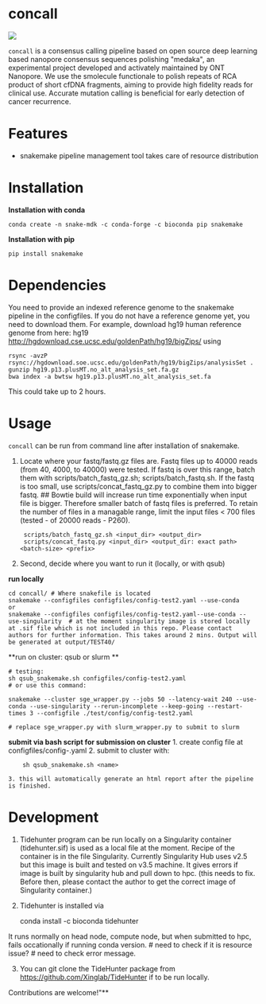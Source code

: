 # concall

![](https://github.com/zztin/concall/workflows/test-concall/badge.svg)


`concall` is a consensus calling pipeline based on open source deep learning based nanopore consensus sequences polishing "medaka", an experimental project developed and activately maintained by ONT Nanopore. We use the smolecule functionale to polish repeats of RCA product of short cfDNA fragments, aiming to provide high fidelity reads for clinical use. Accurate mutation calling is beneficial for early detection of cancer recurrence.

# Features
- snakemake pipeline management tool takes care of resource distribution 

# Installation

**Installation with conda**

	conda create -n snake-mdk -c conda-forge -c bioconda pip snakemake 
**Installation with pip**

	pip install snakemake

# Dependencies
You need to provide an indexed reference genome to the snakemake pipeline in the configfiles. If you do not have a reference genome yet, you need to download them. For example, download hg19 human reference genome from here:
hg19
http://hgdownload.cse.ucsc.edu/goldenPath/hg19/bigZips/ 
using 
```
rsync -avzP rsync://hgdownload.soe.ucsc.edu/goldenPath/hg19/bigZips/analysisSet .
gunzip hg19.p13.plusMT.no_alt_analysis_set.fa.gz
bwa index -a bwtsw hg19.p13.plusMT.no_alt_analysis_set.fa
```
This could take up to 2 hours.

# Usage
`concall` can be run from command line after installation of snakemake.
1. Locate where your fastq/fastq.gz files are. Fastq files up to 40000 reads (from 40, 4000, to 40000) were tested. If fastq is over this range, batch them with scripts/batch_fastq_gz.sh; scripts/batch_fastq.sh. If the fastq is too small, use scripts/concat_fastq_gz.py to combine them into bigger fastq.  ## Bowtie build will increase run time exponentially when input file is bigger. Therefore smaller batch of fastq files is preferred. To retain the number of files in a managable range, limit the input files < 700 files (tested - of 20000 reads - P260).  
	
		scripts/batch_fastq_gz.sh <input_dir> <output_dir> 
		scripts/concat_fastq.py <input_dir> <output_dir: exact path> <batch-size> <prefix>


2. Second, decide where you want to run it (locally, or with qsub)

**run locally**

	cd concall/ # Where snakefile is located 
	snakemake --configfiles configfiles/config-test2.yaml --use-conda
	or
	snakemake --configfiles configfiles/config-test2.yaml--use-conda --use-singularity  # at the moment singularity image is stored locally at .sif file which is not included in this repo. Please contact authors for further information. This takes around 2 mins. Output will be generated at output/TEST40/
	
**run on cluster: qsub or slurm **
	
	# testing: 
	sh qsub_snakemake.sh configfiles/config-test2.yaml
	# or use this command:

	snakemake --cluster sge_wrapper.py --jobs 50 --latency-wait 240 --use-conda --use-singularity --rerun-incomplete --keep-going --restart-times 3 --configfile ./test/config/config-test2.yaml
	
	# replace sge_wrapper.py with slurm_wrapper.py to submit to slurm

**submit via bash script for submission on cluster**
	1. create config file at configfiles/config-<name>.yaml
	2. submit to cluster with:
		
		sh qsub_snakemake.sh <name>
	
	3. this will automatically generate an html report after the pipeline is finished.

# Development
1. Tidehunter program can be run locally on a Singularity container (tidehunter.sif) is used as a local file at the moment.
Recipe of the container is in the file Singularity. Currently Singularity Hub uses v2.5 but this image is built and tested on v3.5 machine. It gives errors if image is built by singularity hub and pull down to hpc. (this needs to fix. Before then, please contact the author to get the correct image of Singularity container.)
2. Tidehunter is installed via 
	
	conda install -c bioconda tidehunter
	
It runs normally on head node, compute node, but when submitted to hpc, fails occationally if running conda version. # need to check if it is resource issue? # need to check error message.

3. You can git clone the TideHunter package from https://github.com/Xinglab/TideHunter if to be run locally.



Contributions are welcome!"**


 
